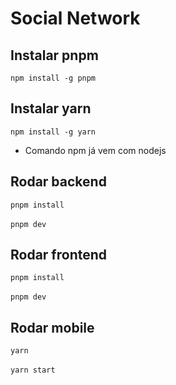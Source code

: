 # Social Network

## Instalar pnpm
`npm install -g pnpm`

## Instalar yarn
`npm install -g yarn`

- Comando npm já vem com nodejs

## Rodar backend
`pnpm install`<br />
<br />
`pnpm dev`

## Rodar frontend
`pnpm install`<br />
<br />
`pnpm dev`

## Rodar mobile
`yarn`<br />
<br />
`yarn start`
